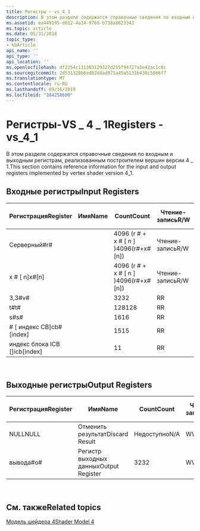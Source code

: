 ```yaml
---
title: Регистры — vs_4_1
description: В этом разделе содержатся справочные сведения по входным и выходным регистрам, реализованным построителем вершин версии 4 \_ 1.
ms.assetid: ea449195-d012-4a14-9760-b738a8623343
ms.topic: article
ms.date: 05/31/2018
topic_type:
- kbArticle
api_name: ''
api_type: ''
api_location: ''
ms.openlocfilehash: df2254c111303129327d255f94727a5e42ac1c0c
ms.sourcegitcommit: 2d531328b6ed82d4ad971a45a5131b430c5866f7
ms.translationtype: MT
ms.contentlocale: ru-RU
ms.lasthandoff: 09/16/2019
ms.locfileid: "104258600"
---
```

# <a name="registers---vs_4_1"></a><span data-ttu-id="fecf6-103">Регистры-VS \_ 4 \_ 1</span><span class="sxs-lookup"><span data-stu-id="fecf6-103">Registers - vs\_4\_1</span></span>

<span data-ttu-id="fecf6-104">В этом разделе содержатся справочные сведения по входным и выходным регистрам, реализованным построителем вершин версии 4 \_ 1.</span><span class="sxs-lookup"><span data-stu-id="fecf6-104">This section contains reference information for the input and output registers implemented by vertex shader version 4\_1.</span></span>

## <a name="input-registers"></a><span data-ttu-id="fecf6-105">Входные регистры</span><span class="sxs-lookup"><span data-stu-id="fecf6-105">Input Registers</span></span>



| <span data-ttu-id="fecf6-106">Регистрация</span><span class="sxs-lookup"><span data-stu-id="fecf6-106">Register</span></span>      | <span data-ttu-id="fecf6-107">Имя</span><span class="sxs-lookup"><span data-stu-id="fecf6-107">Name</span></span> | <span data-ttu-id="fecf6-108">Count</span><span class="sxs-lookup"><span data-stu-id="fecf6-108">Count</span></span>              | <span data-ttu-id="fecf6-109">Чтение-запись</span><span class="sxs-lookup"><span data-stu-id="fecf6-109">R/W</span></span> | <span data-ttu-id="fecf6-110">Измерение</span><span class="sxs-lookup"><span data-stu-id="fecf6-110">Dimension</span></span> | <span data-ttu-id="fecf6-111">Индексация по r\#</span><span class="sxs-lookup"><span data-stu-id="fecf6-111">Indexable by r\#</span></span> | <span data-ttu-id="fecf6-112">Значения по умолчанию</span><span class="sxs-lookup"><span data-stu-id="fecf6-112">Defaults</span></span> | <span data-ttu-id="fecf6-113">Требуется ДКЛ</span><span class="sxs-lookup"><span data-stu-id="fecf6-113">Requires DCL</span></span> |
|---------------|------|--------------------|-----|-----------|------------------|----------|--------------|
| <span data-ttu-id="fecf6-114">Cерверный\#</span><span class="sxs-lookup"><span data-stu-id="fecf6-114">r\#</span></span>           |      | <span data-ttu-id="fecf6-115">4096 (r \# + x \# \[ n \] )</span><span class="sxs-lookup"><span data-stu-id="fecf6-115">4096(r\#+x\#\[n\])</span></span> | <span data-ttu-id="fecf6-116">Чтение-запись</span><span class="sxs-lookup"><span data-stu-id="fecf6-116">R/W</span></span> | <span data-ttu-id="fecf6-117">4</span><span class="sxs-lookup"><span data-stu-id="fecf6-117">4</span></span>         | <span data-ttu-id="fecf6-118">нет</span><span class="sxs-lookup"><span data-stu-id="fecf6-118">No</span></span>               | <span data-ttu-id="fecf6-119">None</span><span class="sxs-lookup"><span data-stu-id="fecf6-119">None</span></span>     | <span data-ttu-id="fecf6-120">Да</span><span class="sxs-lookup"><span data-stu-id="fecf6-120">Yes</span></span>          |
| <span data-ttu-id="fecf6-121">x \# \[ n\]</span><span class="sxs-lookup"><span data-stu-id="fecf6-121">x\#\[n\]</span></span>      |      | <span data-ttu-id="fecf6-122">4096 (r \# + x \# \[ n \] )</span><span class="sxs-lookup"><span data-stu-id="fecf6-122">4096(r\#+x\#\[n\])</span></span> | <span data-ttu-id="fecf6-123">Чтение-запись</span><span class="sxs-lookup"><span data-stu-id="fecf6-123">R/W</span></span> | <span data-ttu-id="fecf6-124">4</span><span class="sxs-lookup"><span data-stu-id="fecf6-124">4</span></span>         | <span data-ttu-id="fecf6-125">Да</span><span class="sxs-lookup"><span data-stu-id="fecf6-125">Yes</span></span>              | <span data-ttu-id="fecf6-126">Нет</span><span class="sxs-lookup"><span data-stu-id="fecf6-126">None</span></span>     | <span data-ttu-id="fecf6-127">Да</span><span class="sxs-lookup"><span data-stu-id="fecf6-127">Yes</span></span>          |
| <span data-ttu-id="fecf6-128">3,3\#</span><span class="sxs-lookup"><span data-stu-id="fecf6-128">v\#</span></span>           |      | <span data-ttu-id="fecf6-129">32</span><span class="sxs-lookup"><span data-stu-id="fecf6-129">32</span></span>                 | <span data-ttu-id="fecf6-130">R</span><span class="sxs-lookup"><span data-stu-id="fecf6-130">R</span></span>   | <span data-ttu-id="fecf6-131">4</span><span class="sxs-lookup"><span data-stu-id="fecf6-131">4</span></span>         | <span data-ttu-id="fecf6-132">Да</span><span class="sxs-lookup"><span data-stu-id="fecf6-132">Yes</span></span>              | <span data-ttu-id="fecf6-133">Нет</span><span class="sxs-lookup"><span data-stu-id="fecf6-133">None</span></span>     | <span data-ttu-id="fecf6-134">Да</span><span class="sxs-lookup"><span data-stu-id="fecf6-134">Yes</span></span>          |
| <span data-ttu-id="fecf6-135">t\#</span><span class="sxs-lookup"><span data-stu-id="fecf6-135">t\#</span></span>           |      | <span data-ttu-id="fecf6-136">128</span><span class="sxs-lookup"><span data-stu-id="fecf6-136">128</span></span>                | <span data-ttu-id="fecf6-137">R</span><span class="sxs-lookup"><span data-stu-id="fecf6-137">R</span></span>   | <span data-ttu-id="fecf6-138">1</span><span class="sxs-lookup"><span data-stu-id="fecf6-138">1</span></span>         | <span data-ttu-id="fecf6-139">Нет</span><span class="sxs-lookup"><span data-stu-id="fecf6-139">No</span></span>               | <span data-ttu-id="fecf6-140">None</span><span class="sxs-lookup"><span data-stu-id="fecf6-140">None</span></span>     | <span data-ttu-id="fecf6-141">Да</span><span class="sxs-lookup"><span data-stu-id="fecf6-141">Yes</span></span>          |
| <span data-ttu-id="fecf6-142">s\#</span><span class="sxs-lookup"><span data-stu-id="fecf6-142">s\#</span></span>           |      | <span data-ttu-id="fecf6-143">16</span><span class="sxs-lookup"><span data-stu-id="fecf6-143">16</span></span>                 | <span data-ttu-id="fecf6-144">R</span><span class="sxs-lookup"><span data-stu-id="fecf6-144">R</span></span>   | <span data-ttu-id="fecf6-145">1</span><span class="sxs-lookup"><span data-stu-id="fecf6-145">1</span></span>         | <span data-ttu-id="fecf6-146">Нет</span><span class="sxs-lookup"><span data-stu-id="fecf6-146">No</span></span>               | <span data-ttu-id="fecf6-147">None</span><span class="sxs-lookup"><span data-stu-id="fecf6-147">None</span></span>     | <span data-ttu-id="fecf6-148">Да</span><span class="sxs-lookup"><span data-stu-id="fecf6-148">Yes</span></span>          |
| <span data-ttu-id="fecf6-149">\# \[ индекс CB\]</span><span class="sxs-lookup"><span data-stu-id="fecf6-149">cb\#\[index\]</span></span> |      | <span data-ttu-id="fecf6-150">15</span><span class="sxs-lookup"><span data-stu-id="fecf6-150">15</span></span>                 | <span data-ttu-id="fecf6-151">R</span><span class="sxs-lookup"><span data-stu-id="fecf6-151">R</span></span>   | <span data-ttu-id="fecf6-152">4</span><span class="sxs-lookup"><span data-stu-id="fecf6-152">4</span></span>         | <span data-ttu-id="fecf6-153">Да (содержимое)</span><span class="sxs-lookup"><span data-stu-id="fecf6-153">Yes(Contents)</span></span>    | <span data-ttu-id="fecf6-154">Нет</span><span class="sxs-lookup"><span data-stu-id="fecf6-154">None</span></span>     | <span data-ttu-id="fecf6-155">Да</span><span class="sxs-lookup"><span data-stu-id="fecf6-155">Yes</span></span>          |
| <span data-ttu-id="fecf6-156">индекс блока ICB \[\]</span><span class="sxs-lookup"><span data-stu-id="fecf6-156">icb\[index\]</span></span>  |      | <span data-ttu-id="fecf6-157">1</span><span class="sxs-lookup"><span data-stu-id="fecf6-157">1</span></span>                  | <span data-ttu-id="fecf6-158">R</span><span class="sxs-lookup"><span data-stu-id="fecf6-158">R</span></span>   | <span data-ttu-id="fecf6-159">4</span><span class="sxs-lookup"><span data-stu-id="fecf6-159">4</span></span>         | <span data-ttu-id="fecf6-160">Да (содержимое)</span><span class="sxs-lookup"><span data-stu-id="fecf6-160">Yes(Contents)</span></span>    | <span data-ttu-id="fecf6-161">Нет</span><span class="sxs-lookup"><span data-stu-id="fecf6-161">None</span></span>     | <span data-ttu-id="fecf6-162">Да</span><span class="sxs-lookup"><span data-stu-id="fecf6-162">Yes</span></span>          |



 

## <a name="output-registers"></a><span data-ttu-id="fecf6-163">Выходные регистры</span><span class="sxs-lookup"><span data-stu-id="fecf6-163">Output Registers</span></span>



| <span data-ttu-id="fecf6-164">Регистрация</span><span class="sxs-lookup"><span data-stu-id="fecf6-164">Register</span></span> | <span data-ttu-id="fecf6-165">Имя</span><span class="sxs-lookup"><span data-stu-id="fecf6-165">Name</span></span>            | <span data-ttu-id="fecf6-166">Count</span><span class="sxs-lookup"><span data-stu-id="fecf6-166">Count</span></span> | <span data-ttu-id="fecf6-167">Чтение-запись</span><span class="sxs-lookup"><span data-stu-id="fecf6-167">R/W</span></span> | <span data-ttu-id="fecf6-168">Измерение</span><span class="sxs-lookup"><span data-stu-id="fecf6-168">Dimension</span></span> | <span data-ttu-id="fecf6-169">Индексация по r\#</span><span class="sxs-lookup"><span data-stu-id="fecf6-169">Indexable by r\#</span></span> | <span data-ttu-id="fecf6-170">Значения по умолчанию</span><span class="sxs-lookup"><span data-stu-id="fecf6-170">Defaults</span></span> | <span data-ttu-id="fecf6-171">Требуется ДКЛ</span><span class="sxs-lookup"><span data-stu-id="fecf6-171">Requires DCL</span></span> |
|----------|-----------------|-------|-----|-----------|------------------|----------|--------------|
| <span data-ttu-id="fecf6-172">NULL</span><span class="sxs-lookup"><span data-stu-id="fecf6-172">NULL</span></span>     | <span data-ttu-id="fecf6-173">Отменить результат</span><span class="sxs-lookup"><span data-stu-id="fecf6-173">Discard Result</span></span>  | <span data-ttu-id="fecf6-174">Недоступно</span><span class="sxs-lookup"><span data-stu-id="fecf6-174">N/A</span></span>   | <span data-ttu-id="fecf6-175">W</span><span class="sxs-lookup"><span data-stu-id="fecf6-175">W</span></span>   | <span data-ttu-id="fecf6-176">Недоступно</span><span class="sxs-lookup"><span data-stu-id="fecf6-176">N/A</span></span>       | <span data-ttu-id="fecf6-177">Недоступно</span><span class="sxs-lookup"><span data-stu-id="fecf6-177">N/A</span></span>              | <span data-ttu-id="fecf6-178">Недоступно</span><span class="sxs-lookup"><span data-stu-id="fecf6-178">N/A</span></span>      | <span data-ttu-id="fecf6-179">Нет</span><span class="sxs-lookup"><span data-stu-id="fecf6-179">No</span></span>           |
| <span data-ttu-id="fecf6-180">вывода\#</span><span class="sxs-lookup"><span data-stu-id="fecf6-180">o\#</span></span>      | <span data-ttu-id="fecf6-181">Регистр выходных данных</span><span class="sxs-lookup"><span data-stu-id="fecf6-181">Output Register</span></span> | <span data-ttu-id="fecf6-182">32</span><span class="sxs-lookup"><span data-stu-id="fecf6-182">32</span></span>    | <span data-ttu-id="fecf6-183">W</span><span class="sxs-lookup"><span data-stu-id="fecf6-183">W</span></span>   | <span data-ttu-id="fecf6-184">Недоступно</span><span class="sxs-lookup"><span data-stu-id="fecf6-184">N/A</span></span>       | <span data-ttu-id="fecf6-185">Недоступно</span><span class="sxs-lookup"><span data-stu-id="fecf6-185">N/A</span></span>              | <span data-ttu-id="fecf6-186">4</span><span class="sxs-lookup"><span data-stu-id="fecf6-186">4</span></span>        | <span data-ttu-id="fecf6-187">Да</span><span class="sxs-lookup"><span data-stu-id="fecf6-187">Yes</span></span>          |



 

## <a name="related-topics"></a><span data-ttu-id="fecf6-188">См. также</span><span class="sxs-lookup"><span data-stu-id="fecf6-188">Related topics</span></span>

<dl> <dt>

[<span data-ttu-id="fecf6-189">Модель шейдера 4</span><span class="sxs-lookup"><span data-stu-id="fecf6-189">Shader Model 4</span></span>](dx-graphics-hlsl-sm4.md)
</dt> </dl>

 

 




